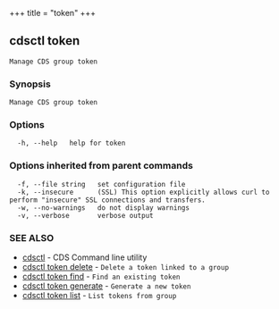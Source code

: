 +++
title = "token"
+++
## cdsctl token

`Manage CDS group token`

### Synopsis

`Manage CDS group token`

### Options

```
  -h, --help   help for token
```

### Options inherited from parent commands

```
  -f, --file string   set configuration file
  -k, --insecure      (SSL) This option explicitly allows curl to perform "insecure" SSL connections and transfers.
  -w, --no-warnings   do not display warnings
  -v, --verbose       verbose output
```

### SEE ALSO

* [cdsctl](/cli/cdsctl/cdsctl/)	 - CDS Command line utility
* [cdsctl token delete](/cli/cdsctl/token/delete/)	 - `Delete a token linked to a group`
* [cdsctl token find](/cli/cdsctl/token/find/)	 - `Find an existing token`
* [cdsctl token generate](/cli/cdsctl/token/generate/)	 - `Generate a new token`
* [cdsctl token list](/cli/cdsctl/token/list/)	 - `List tokens from group`

